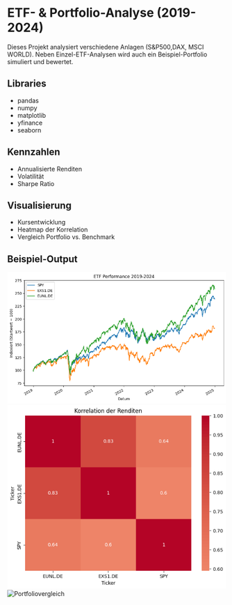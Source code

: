 # ETF- & Portfolio-Analyse (2019-2024)
Dieses Projekt analysiert verschiedene Anlagen (S&P500,DAX, MSCI WORLD). 
Neben Einzel-ETF-Analysen wird auch ein Beispiel-Portfolio simuliert und bewertet. 

## Libraries
- pandas
- numpy
- matplotlib
- yfinance
- seaborn

## Kennzahlen
- Annualisierte Renditen
- Volatilität
- Sharpe Ratio

## Visualisierung
- Kursentwicklung
- Heatmap der Korrelation
- Vergleich Portfolio vs. Benchmark

## Beispiel-Output
![Performance](images/performance.png)
![Korrelation](images/correlation.png)
![Portfoliovergleich](imags/portfolio.png)
